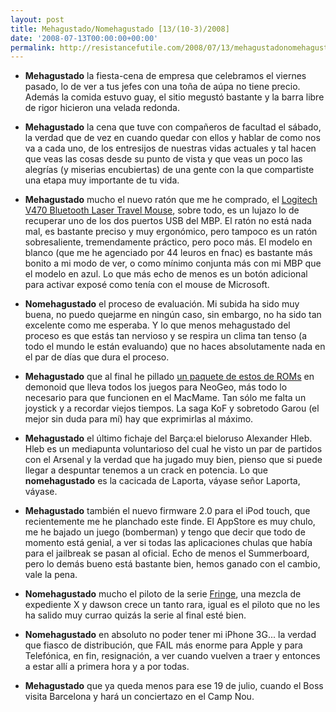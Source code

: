 ```yaml
---
layout: post
title: Mehagustado/Nomehagustado [13/(10-3)/2008]
date: '2008-07-13T00:00:00+00:00'
permalink: http://resistancefutile.com/2008/07/13/mehagustadonomehagustado-13102008/
---
```

- <strong>Mehagustado</strong> la fiesta-cena de empresa que celebramos el viernes pasado, lo de ver a tus jefes con una toña de aúpa no tiene precio. Además la comida estuvo guay, el sitio megustó bastante y la barra libre de rigor hicieron una velada redonda.

- <strong>Mehagustado</strong> la cena que tuve con compañeros de facultad el sábado, la verdad que de vez en cuando quedar con ellos y hablar de como nos va a cada uno, de los entresijos de nuestras vidas actuales y tal hacen que veas las cosas desde su punto de vista y que veas un poco las alegrías (y miserias encubiertas) de una gente con la que compartiste una etapa muy importante de tu vida.

- <strong>Mehagustado</strong> mucho el nuevo ratón que me he comprado, el <a href="http://www.logitech.com/index.cfm/notebook_products/mice/devices/3287&cl=es,es#">Logitech V470 Bluetooth Laser Travel Mouse</a>, sobre todo, es un lujazo lo de recuperar uno de los dos puertos USB del MBP. El ratón no está nada mal, es bastante preciso y muy ergonómico, pero tampoco es un ratón sobresaliente, tremendamente práctico, pero poco más. El modelo en blanco (que me he agenciado por 44 leuros en fnac) es bastante más bonito a mi modo de ver, o como mínimo conjunta más con mi MBP que el modelo en azul. Lo que más echo de menos es un botón adicional para activar exposé como tenía con el mouse de Microsoft.

- <strong>Nomehagustado</strong> el proceso de evaluación. Mi subida ha sido muy buena, no puedo quejarme en ningún caso, sin embargo, no ha sido tan excelente como me esperaba. Y lo que menos mehagustado del proceso es que estás  tan nervioso y se respira un clima tan tenso (a todo el mundo le están evaluando) que no haces absolutamente nada en el par de días que dura el proceso. 

- <strong>Mehagustado</strong> que al final he pillado <a href="http://www.demonoid.com/files/details/1538410/775222/">un paquete de estos de ROMs</a> en demonoid que lleva todos los juegos para NeoGeo, más todo lo necesario para que funcionen en el MacMame. Tan sólo me falta un joystick y a recordar viejos tiempos. La saga KoF y sobretodo Garou (el mejor sin duda para mí) hay que exprimirlas al máximo. 

- <strong>Mehagustado</strong> el último fichaje del Barça:el bieloruso Alexander Hleb. Hleb es un mediapunta voluntarioso del cual he visto un par de partidos con el Arsenal y la verdad que ha jugado muy bien, pienso que si puede llegar a despuntar tenemos a un crack en potencia. Lo que <strong>nomehagustado</strong> es la cacicada de Laporta, váyase señor Laporta, váyase. 

- <strong>Mehagustado</strong> también el nuevo firmware 2.0 para el iPod touch, que recientemente me he planchado este finde. El AppStore es muy chulo, me he bajado un juego (bomberman) y tengo que decir que todo de momento está genial, a ver si todas las aplicaciones chulas que había para el jailbreak se pasan al oficial. Echo de menos el Summerboard, pero lo demás bueno está bastante bien, hemos ganado con el cambio, vale la pena.

- <strong>Nomehagustado</strong> mucho el piloto de la serie <a href="http://www.fringe.es/">Fringe</a>, una mezcla de expediente X y dawson crece un tanto rara, igual es el piloto que no les ha salido muy currao quizás la serie al final esté bien.

- <strong>Nomehagustado</strong> en absoluto no poder tener mi iPhone 3G... la verdad que fiasco de distribución, que FAIL más enorme para Apple y para Telefónica, en fin, resignación, a ver cuando vuelven a traer y entonces a estar allí a primera hora y a por todas.

- <strong>Mehagustado</strong> que ya queda menos para ese 19 de julio, cuando el Boss visita Barcelona y hará un conciertazo en el Camp Nou.
